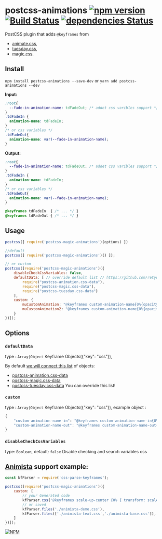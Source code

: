 # postcss-animations [![npm version](https://badge.fury.io/js/postcss-animations.svg)](https://badge.fury.io/js/postcss-animations) [![Build Status](https://travis-ci.org/retyui/postcss-animations.svg?branch=master)](https://travis-ci.org/retyui/postcss-animations) [![dependencies Status](https://david-dm.org/retyui/postcss-animations/status.svg)](https://david-dm.org/retyui/postcss-animations)
PostCSS plugin that adds `@keyframes` from 

- [animate.css](https://daneden.github.io/animate.css/), 
- [tuesday.css](https://shakrmedia.github.io/tuesday/),
- [magic.css](https://minimamente.com/example/magic_animations/).

## Install
`npm install postcss-animations --save-dev` or  `yarn add postcss-animations --dev`

**Input:**
```css
:root{
  --fade-in-animation-name: tdFadeOut; /* addet css varibles support */
}
.tdFadeIn {
  animation-name: tdFadeIn;
}
/* or css variables */
.tdFadeOut{
  animation-name: var(--fade-in-animation-name);
}
```

**Output:**
```css
:root{
  --fade-in-animation-name: tdFadeOut; /* addet css varibles support */
}
.tdFadeIn {
  animation-name: tdFadeIn;
}
/* or css variables */
.tdFadeOut{
  animation-name: var(--fade-in-animation-name);
}

@keyframes tdFadeIn  { /* ... */ }
@keyframes tdFadeOut { /* ... */ }
```

## Usage
```javascript
postcss([ require('postcss-magic-animations')(options) ])

//default
postcss([ require('postcss-magic-animations')() ]);

// or custom
postcss([require('postcss-magic-animations')({
	disableCheckCssVariables: false,
	defaultData: [ // override default list // https://github.com/retyui/postcss-animations/blob/master/lib/index.js#L16
		require("postcss-animation.css-data"),
		require("postcss-magic.css-data"),
		require("postcss-tuesday.css-data")
	],
	custom: {
		muCustomAnimation: "@keyframes custom-animation-name{0%{opacity:0;}100%{opacity:1;}}",
		muCustomAnimation2: "@keyframes custom-animation-name{0%{opacity:1;}100%{opacity:0;}}"
	}
})]);
```
## Options

### `defaultData`
type : `Array|Object` Keyframe Objects({"key": "css"}), 

By default [we will connect this list](https://github.com/retyui/postcss-animations/blob/master/lib/index.js#L16) of objects:
- [postcss-animation.css-data](https://github.com/retyui/postcss-animation.css-data)
- [postcss-magic.css-data](https://github.com/retyui/postcss-magic.css-data)
- [postcss-tuesday.css-data](https://github.com/retyui/postcss-tuesday.css-data)
You can override this list!

### `custom`
type : `Array|Object` Keyframe Objects({"key": "css"}), 
example object :  
```javascript
{
	"custom-animation-name-in": "@keyframes custom-animation-name-in{0%{opacity:0;}100%{opacity:1;}}",
	"custom-animation-name-out": "@keyframes custom-animation-name-out{0%{opacity:1;}100%{opacity:0;}}"
}
```

### `disableCheckCssVariables`
type: `Boolean`, 
default: `false`
Disable checking and search variables css



## [Animista](http://animista.net) support example:
```javascript
const kfParser = require('css-parse-keyframes');

postcss([require('postcss-magic-animations')({
	custom: [
		// your Generated code
		kfParser.css('@keyframes scale-up-center {0% { transform: scale(0.5); } 100% { transform: scale(1); }}'), 
		// or saved 
		kfParser.files('./animista-demo.css'),                      
		kfParser.files(['./animista-text.css','./animista-base.css']),
	]
})]);
```

[![NPM](https://nodei.co/npm-dl/postcss-animations.png?height=3)](https://nodei.co/npm/postcss-animations/)
